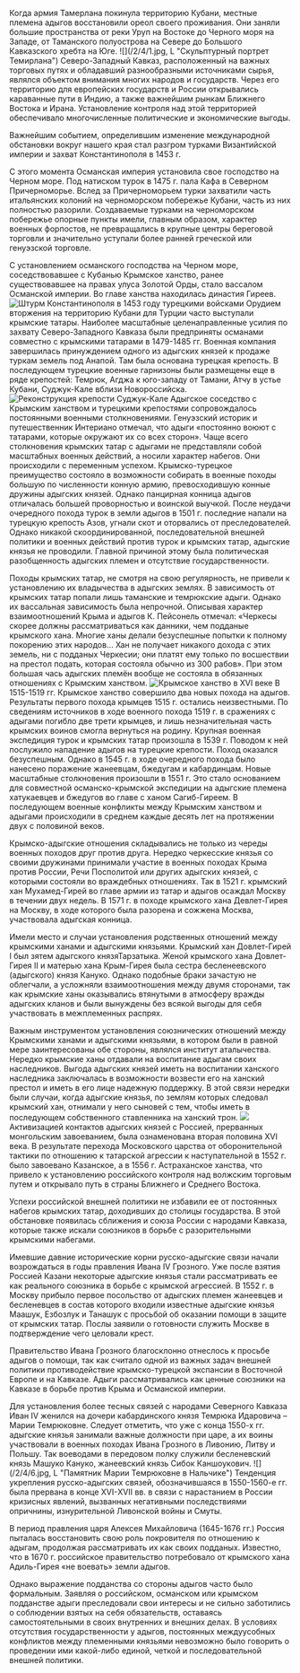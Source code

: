  Когда армия Тамерлана покинула территорию Кубани, местные племена адыгов восстановили ореол своего проживания. Они заняли большие пространства от реки Уруп на Востоке до Черного моря на Западе, от Таманского полуострова на Севере до Большого Кавказского хребта на Юге.
![](/2/4/1.jpg, L "Скульптурный портрет Темирлана")
Северо-Западный Кавказ, расположенный на важных торговых путях и обладавший разнообразными источниками сырья, являлся объектом внимания многих народов и государств. Через его территорию для европейских государств и России открывались караванные пути в Индию, а также важнейшим рынкам Ближнего Востока и Ирана. Установление контроля над этой территорией обеспечивало многочисленные политические и экономические выгоды. 

Важнейшим событием, определившим изменение международной обстановки вокруг нашего края стал разгром турками Византийской империи и захват Константинополя в 1453 г. 

С этого момента Османская империя установила свое господство на Черном море. Под натиском турок в 1475 г. пала Кафа в Северном Причерноморье. Вслед за Причерноморьем турки захватили часть итальянских колоний на черноморском побережье Кубани, часть из них полностью разорили. Создаваемые турками на черноморском побережье опорные пункты имели, главным образом, характер военных форпостов, не превращались в крупные центры береговой торговли и значительно уступали более ранней греческой или генуэзской торговле.

С установлением османского господства на Черном море, соседствовавшее с Кубанью Крымское ханство, ранее существовавшее на правах улуса Золотой Орды, стало вассалом Османской империи. Во главе ханства находилась династия Гиреев.
![](/2/4/2.jpg "Штурм Константинополя в 1453 году турецкими войсками")
Орудием вторжения на территорию Кубани для Турции часто выступали крымские татары. Наиболее масштабные целенаправленные усилия по захвату Северо-Западного Кавказа были предприняты османами совместно с крымскими татарами в 1479-1485 гг. Военная компания завершилась принуждением одного из адыгских князей к продаже туркам земель под Анапой. Там была основана турецкая крепость. В последующем турецкие военные гарнизоны были размещены еще в ряде крепостей: Темрюк, Агджа к юго-западу от Тамани, Атчу в устье Кубани, Суджук-Кале вблизи Новороссийска.
![](/2/4/3.jpg "Реконструкция крепости Суджук-Кале")
Адыгское соседство с Крымским ханством и турецкими крепостями сопровождалось постоянными военными столкновениями. Генуэзский историк и путешественник Интериано отмечал, что адыги «постоянно воюют с татарами, которые окружают их со всех сторон». Чаще всего столкновения крымских татар с адыгами не представляли собой масштабных военных действий, а носили характер набегов. Они происходили с переменным успехом. Крымско-турецкое преимущество состояло в возможности собирать в военные походы большую по численности конную армию, превосходившую конные дружины адыгских князей. Однако панцирная конница адыгов отличалась большей проворностью и воинской выучкой.  После неудачи очередного похода турок в земли адыгов в 1501 г. последние напали на турецкую крепость Азов, угнали скот и оторвались от преследователей. Однако никакой скоординированной, последовательной внешней политики и военных действий против турок и крымских татар, адыгские князья не проводили. Главной причиной этому была политическая разобщенность адыгских племен и отсутствие государственности.

Походы крымских татар, не смотря на свою регулярность, не привели к установлению их владычества в адыгских землях. В зависимость от крымских татар попали лишь таманские и темрюкские адыги. Однако их вассальная зависимость была непрочной. Описывая характер взаимоотношений Крыма и адыгов К. Пейсонель отмечал: «Черкесы скорее должны рассматриваться как данники, чем подданые крымского хана. Многие ханы делали безуспешные попытки к полному покорению этих народов… Хан не получает никакого дохода с этих земель, ни с подданых Черкесии; они платят ему только по восшествии на престол подать, которая состояла обычно из 300 рабов». При этом большая чась адыгских племён вообще не состояла в обязанных отношениях с Крымским ханством.
![](/2/4/4.jpg "Крымское ханство в XVI веке")
В 1515-1519 гг. Крымское ханство совершило два новых похода на адыгов. Результаты первого похода крымцев 1515 г. остались неизвестными. По сведениям источников в ходе военного похода 1519 г. в сражениях с адыгами погибло две трети крымцев, и лишь незначительная часть крымских воинов смогла вернуться на родину. Крупная военная экспедиция турок и крымских татар произошла в 1539 г. Поводом к ней послужило нападение адыгов на турецкие крепости. Поход оказался безуспешным. Однако в 1545 г. в ходе очередного похода было нанесено поражение жанеевцам, бжедугам и кабардинцам. Новые масштабные столкновения произошли в 1551 г. Это стало основанием для совместной османско-крымской экспедиции на адыгские племена хатукаевцев и бжедугов во главе с ханом Сагиб-Гиреем.  В последующем военные конфликты между Крымским ханством и адыгами происходили в среднем каждые десять лет на протяжении двух с половиной веков. 

Крымско-адыгские отношения складывались не только из череды военных походов друг против друга. Нередко черкесские князья со своими дружинами принимали участие в военных походах Крыма против России, Речи Посполитой или других адыгских князей, с которыми состояли во враждебных отношениях. Так в 1521 г. крымский хан Мухамед-Гирей во главе армии из татар и адыгов осаждал Москву в течении двух недель. В 1571 г. в походе крымского хана Девлет-Гирея на Москву, в ходе которого была разорена и сожжена Москва, участвовала адыгская конница.

Имели место и случаи установления родственных отношений между крымскими ханами и адыгскими князьями. Крымский хан Довлет-Гирей I был зятем адыгского князяТарзатыка. Женой крымского хана Довлет-Гирея II и матерью хана Крым-Гирея была сестра бесленеевского (адыгского) князя Кануко. Однако подобные браки зачастую не облегчали, а усложняли взаимоотношения между двумя сторонами, так как крымские ханы оказывались втянутыми в атмосферу вражды адыгских кланов и были вынуждены без всякой выгоды для себя участвовать в межплеменных распрях.

Важным инструментом установления союзнических отношений между Крымскими ханами и адыгскими князьями, в котором были в равной мере заинтересованы обе стороны, являлся институт аталычества. Нередко крымские ханы отдавали на воспитание адыгам своих наследников. Выгода адыгских князей иметь на воспитании ханского наследника заключалась в возможности возвести его на ханский престол и иметь в его лице надежную поддержку. В этой связи нередки были случаи, когда адыгские князья, по землям которых следовал крымский хан, отнимали у него сыновей с тем, чтобы иметь в последующем собственного ставленника на ханский трон.
![](/2/4/5.jpg "")
Активизацией контактов адыгских князей с Россией, прерванных монгольским завоеванием, была ознаменована вторая половина ХVI века. В результате перехода Московского царства от оборонительной тактики по отношению к татарской агрессии к наступательной в 1552 г. было завоевано Казанское, а в 1556 г. Астраханское ханства, что привело к установлению российского контроля над волжским торговым путем и открывало путь в страны Ближнего и Среднего Востока.
 
Успехи российской внешней политики не избавили ее от постоянных набегов крымских татар, доходивших до столицы государства. В этой обстановке появилась сближения и союза России с народами Кавказа, которые также искали союзников в борьбе с разорительными крымскими набегами. 

 Имевшие давние исторические корни русско-адыгские связи начали возрождаться в годы правления Ивана IV Грозного. Уже после взятия Россией Казани некоторые адыгские князья стали рассматривать ее как реального союзника в борьбе с крымской агрессией. В 1552 г. в Москву прибыло первое посольство от адыгских племен жанеевцев и бесленевцев в состав которого входили  известные адыгские князья Маашук, Езбозлук и Танашук с просьбой об оказании помощи в защите от крымских татар. Послы заявили о готовности служить Москве в подтверждение чего целовали крест. 

Правительство Ивана Грозного благосклонно отнеслось к просьбе адыгов о помощи, так как  считало одной из важных задач внешней политики противодействие крымско-турецкой экспансии в Восточной Европе и на Кавказе. Адыги рассматривались как ценные союзники на Кавказе в борьбе против Крыма и Османской империи. 

 Для установления более тесных связей с народами Северного Кавказа Иван IV женился на дочери кабардинского князя Темрюка Идаровича – Марии Темрюковне. Следует отметить, что уже с конца 1550-х гг. адыгские князья занимали важные должности при царе, а их воины участвовали в военных походах Ивана Грозного в Ливонию, Литву и Польшу. Так воеводами в передовом полку служили бесленевский князь Машуко Кануко, жанеевский князь Сибок Каншоукович. 
![](/2/4/6.jpg, L "Памятник Марии Темрюковне в Нальчике")
Тенденция укрепления русско-адыгских связей, обозначившаяся в 1550-1560-е гг. была прервана в конце ХVI-ХVII вв. в связи с нарастанием в России кризисных явлений, вызванных негативными последствиями опричнины, изнурительной Ливонской войны и Смуты.

В период правления царя Алексея Михайловича (1645-1676 гг.) Россия пыталась восстановить свою роль покровителя по отношению к адыгам, продолжая рассматривать их как своих подданых. Известно, что в 1670 г. российское правительство потребовало от крымского хана Адиль-Гирея «не воевать» земли адыгов.

Однако выражение подданства со стороны адыгов часто было формальным. Заявляя о российском, османском или крымском подданстве адыги преследовали свои интересы и не сильно заботились о соблюдении взятых на себя обязательств, оставаясь самостоятельными в своих внутренних и  внешних делах. В условиях отсутствия государственности у адыгов, постоянных междуусобных конфликтов между племенными князьями невозможно было говорить о проведении ими какой-либо единой, четкой и последовательной внешней политики.